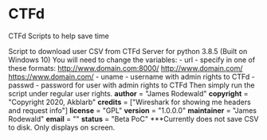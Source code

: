 # CTFd
CTFd Scripts to help save time

Script to download user CSV from CTFd Server for python 3.8.5 (Built on Windows 10)
You will need to change the variables:
    - url - specify in one of these formats:
        http://www.domain.com:8000/
        http://www.domain.com/
        https://www.domain.com/
    - uname - username with admin rights to CTFd
    - passwd - password for user with admin rights to CTFd
Then simply run the script under regular user rights.
__author__ = "James Rodewald"
__copyright__ = "Copyright 2020, Akblarb"
__credits__ = ["Wireshark for showing me headers and request info"]
__license__ = "GPL"
__version__ = "1.0.0.0"
__maintainer__ = "James Rodewald"
__email__ = "<snip>"
__status__ = "Beta PoC"
***Currently does not save CSV to disk.  Only displays on screen.
